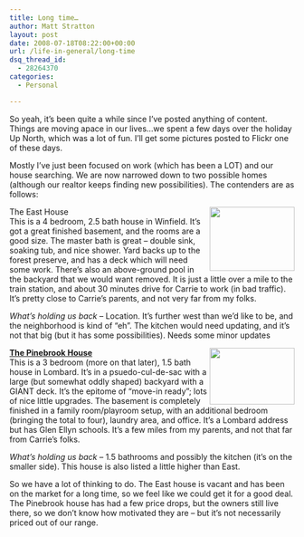 ```yaml
---
title: Long time…
author: Matt Stratton
layout: post
date: 2008-07-18T08:22:00+00:00
url: /life-in-general/long-time
dsq_thread_id:
  - 28264370
categories:
  - Personal

---
```

So yeah, it&#8217;s been quite a while since I&#8217;ve posted anything of content. Things are moving apace in our lives&#8230;we spent a few days over the holiday Up North, which was a lot of fun. I&#8217;ll get some pictures posted to Flickr one of these days.

Mostly I&#8217;ve just been focused on work (which has been a LOT) and our house searching. We are now narrowed down to two possible homes (although our realtor keeps finding new possibilities). The contenders are as follows:

The East House<img height="113" alt="" width="150" align="right" border="0" src="http://pics.livejournal.com/mattstratton/pic/0001a1az/s320x240" />  
This is a 4 bedroom, 2.5 bath house in Winfield. It&#8217;s got a great finished basement, and the rooms are a good size. The master bath is great &#8211; double sink, soaking tub, and nice shower. Yard backs up to the forest preserve, and has a deck which will need some work. There&#8217;s also an above-ground pool in the backyard that we would want removed. It is just a little over a mile to the train station, and about 30 minutes drive for Carrie to work (in bad traffic). It&#8217;s pretty close to Carrie&#8217;s parents, and not very far from my folks.

<span style="font-style:italic;">What&#8217;s holding us back</span> &#8211; Location. It&#8217;s further west than we&#8217;d like to be, and the neighborhood is kind of &#8220;eh&#8221;. The kitchen would need updating, and it&#8217;s not that big (but it has some possibilities). Needs some minor updates

[<span style="font-weight:bold;">The Pinebrook House</span>][1]<img height="100" alt="" width="150" align="right" border="0" src="http://pics.livejournal.com/mattstratton/pic/0001ba8p/s320x240" />  
This is a 3 bedroom (more on that later), 1.5 bath house in Lombard. It&#8217;s in a psuedo-cul-de-sac with a large (but somewhat oddly shaped) backyard with a GIANT deck. It&#8217;s the epitome of &#8220;move-in ready&#8221;; lots of nice little upgrades. The basement is completely finished in a family room/playroom setup, with an additional bedroom (bringing the total to four), laundry area, and office. It&#8217;s a Lombard address but has Glen Ellyn schools. It&#8217;s a few miles from my parents, and not that far from Carrie&#8217;s folks.

<span style="font-style:italic;">What&#8217;s holding us back </span>&#8211; 1.5 bathrooms and possibly the kitchen (it&#8217;s on the smaller side). This house is also listed a little higher than East.

So we have a lot of thinking to do. The East house is vacant and has been on the market for a long time, so we feel like we could get it for a good deal. The Pinebrook house has had a few price drops, but the owners still live there, so we don&#8217;t know how motivated they are &#8211; but it&#8217;s not necessarily priced out of our range.

 [1]: http://www.redfin.com/IL/LOMBARD/880-PINEBROOK-60148/home/12824424